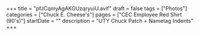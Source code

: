 +++
title = "pfJCqmyAgAKGUzqryuiU.avif"
draft = false
tags = ["Photos"]
categories = ["Chuck E. Cheese's"]
pages = ["CEC Employee Red Shirt (90's)"]
startDate = ""
description = "UTY Chuck Patch + Nametag Indents"
+++
